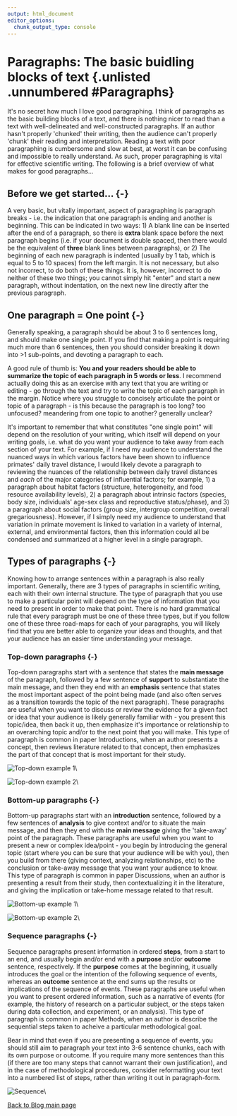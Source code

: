 ```yaml
---
output: html_document
editor_options:
  chunk_output_type: console
---
```




# Paragraphs: The basic buidling blocks of text {.unlisted .unnumbered #Paragraphs}

It's no secret how much I love good paragraphing. I think of paragraphs as the basic building blocks of a text, and there is nothing nicer to read than a text with well-delineated and well-constructed paragraphs. If an author hasn't properly 'chunked' their writing, then the audience can't properly 'chunk' their reading and interpretation. Reading a text with poor paragraphing is cumbersome and slow at best, at worst it can be confusing and impossible to really understand. As such, proper paragraphing is vital for effective scientific writing. The following is a brief overview of what makes for good paragraphs...

## Before we get started... {-}

A very basic, but vitally important, aspect of paragraphing is paragraph breaks - i.e. the indication that one paragraph is ending and another is beginning. This can be indicated in two ways: 1) A blank line can be inserted after the end of a paragraph, so there is **extra** blank space before the next paragraph begins (i.e. if your document is double spaced, then there would be the equivalent of **three** blank lines between paragraphs), or 2) The beginning of each new paragraph is indented (usually by 1 tab, which is equal to 5 to 10 spaces) from the left margin. It is not necessary, but also not incorrect, to do both of these things. It is, however, incorrect to do neither of these two things; you cannot simply hit "enter" and start a new paragraph, without indentation, on the next new line directly after the previous paragraph.

## One paragraph = One point {-}

Generally speaking, a paragraph should be about 3 to 6 sentences long, and should make one single point. If you find that making a point is requiring much more than 6 sentences, then you should consider breaking it down into >1 sub-points, and devoting a paragraph to each. 

A good rule of thumb is: **You and your readers should be able to summarize the topic of each paragraph in 5 words or less**. I recommend actually doing this as an exercise with any text that you are writing or editing - go through the text and try to write the topic of each paragraph in the margin. Notice where you struggle to concisely articulate the point or topic of a paragraph - is this because the paragraph is too long? too unfocused? meandering from one topic to another? generally unclear?

It's important to remember that what constitutes "one single point" will depend on the resolution of your writing, which itself will depend on your writing goals, i.e. what do you want your audience to take away from each section of your text. For example, if I need my audience to understand the nuanced ways in which various factors have been shown to influence primates' daily travel distance, I would likely devote a paragraph to reviewing the nuances of the relationship between daily travel distances and *each* of the major categories of influential factors; for example, 1) a paragraph about habitat factors (structure, heterogeneity, and food resource availability levels), 2) a paragraph about intrinsic factors (species, body size, individuals' age-sex class and reproductive status/phase), and 3) a paragraph about social factors (group size, intergroup competition, overall gregariousness). However, if I simply need my audience to understand that variation in primate movement is linked to variation in a variety of internal, external, and environmental factors, then this information could all be condensed and summarized at a higher level in a single paragraph.

## Types of paragraphs {-}

Knowing how to arrange sentences within a paragraph is also really important. Generally, there are 3 types of paragraphs in scientific writing, each with their own internal structure. The type of paragraph that you use to make a particular point will depend on the type of information that you need to present in order to make that point. There is no hard grammatical rule that every paragraph must be one of these three types, but if you follow one of these three road-maps for each of your paragraphs, you will likely find that you are better able to organize your ideas and thoughts, and that your audience has an easier time understanding your message.

### Top-down paragraphs {-}

Top-down paragraphs start with a sentence that states the **main message** of the paragraph, followed by a few sentence of **support** to substantiate the main message, and then they end with an **emphasis** sentence that states the most important aspect of the point being made (and also often serves as a transition towards the topic of the next paragraph). These paragraphs are useful when you want to discuss or review the evidence for a given fact or idea that your audience is likely generally familiar with - you present this topic/idea, then back it up, then emphasize it's importance or relationship to an overarching topic and/or to the next point that you will make. This type of paragraph is common in paper Introductions, when an author presents a concept, then reviews literature related to that concept, then emphasizes the part of that concept that is most important for their study. 

![Top-down example 1](/Users/aashbury/Documents/scientific_communication_support_website/vignettes/7_Blog_6_Paragraphs/7_Blog_Paragraphs.001.jpeg)\

![Top-down example 2](/Users/aashbury/Documents/scientific_communication_support_website/vignettes/7_Blog_6_Paragraphs/7_Blog_Paragraphs.002.jpeg)\

### Bottom-up paragraphs {-}

Bottom-up paragraphs start with an **introduction** sentence, followed by a few sentences of **analysis** to give context and/or to situate the main message, and then they end with the **main message** giving the 'take-away' point of the paragraph. These paragraphs are useful when you want to present a new or complex idea/point - you begin by introducing the general topic (start where you can be sure that your audience will be with you), then you build from there (giving context, analyzing relationships, etc) to the conclusion or take-away message that you want your audience to know. This type of paragraph is common in paper Discussions, when an author is presenting a result from their study, then contextualizing it in the literature, and giving the implication or take-home message related to that result.

![Bottom-up example 1](/Users/aashbury/Documents/scientific_communication_support_website/vignettes/7_Blog_6_Paragraphs/7_Blog_Paragraphs.003.jpeg)\

![Bottom-up example 2](/Users/aashbury/Documents/scientific_communication_support_website/vignettes/7_Blog_6_Paragraphs/7_Blog_Paragraphs.004.jpeg)\

### Sequence paragraphs {-}

Sequence paragraphs present information in ordered **steps**, from a start to an end, and usually begin and/or end with a **purpose** and/or **outcome** sentence, respectively.  If the **purpose** comes at the beginning, it usually introduces the goal or the intention of the following sequence of events, whereas an **outcome** sentence at the end sums up the results or implications of the sequence of events. These paragraphs are useful when you want to present ordered information, such as a narrative of events (for example, the history of research on a particular subject, or the steps taken during data collection, and experiment, or an analysis). This type of paragraph is common in paper Methods, when an author is describe the sequential steps taken to acheive a particular methodological goal.

Bear in mind that even if you are presenting a sequence of events, you should still aim to paragraph your text into 3-6 sentence chunks, each with its own purpose or outcome. If you require many more sentences than this (if there are too many steps that cannot warrant their own justification), and in the case of methodological procedures, consider reformatting your text into a numbered list of steps, rather than writing it out in paragraph-form.

![Sequence](/Users/aashbury/Documents/scientific_communication_support_website/vignettes/7_Blog_6_Paragraphs/7_Blog_Paragraphs.005.jpeg)\

[Back to Blog main page](#blog_main)  
